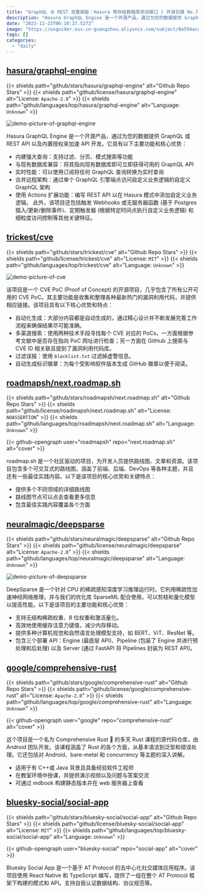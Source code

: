 ```yaml
---
title: "GraphQL 与 REST 双重赋能：Hasura 帮你给数据库添加接口 | 开源日报 No.75"
description: "Hasura GraphQL Engine 是一个开源产品，通过为您的数据提供 GraphQL 或 REST API 以及内置授权来加速 API 开发。"
date: "2023-11-23T06:10:37.527Z"
image: "https://osguider.oss-cn-guangzhou.aliyuncs.com/subject/8e594acd7c783a20fd01fe308d42fe3c.png"
tags: []
categories:
  - "daily"
---
```


## [hasura/graphql-engine](https://github.com/hasura/graphql-engine)

{{< shields path="github/stars/hasura/graphql-engine" alt="Github Repo Stars" >}} {{< shields path="github/license/hasura/graphql-engine" alt="License: `Apache-2.0`" >}} {{< shields path="github/languages/top/hasura/graphql-engine" alt="Language: `Unknown`" >}}

![demo-picture-of-graphql-engine](https://osguider.oss-cn-guangzhou.aliyuncs.com/subject/b517a0f3785cd5b6620dd562ff7921ff.gif)

Hasura GraphQL Engine 是一个开源产品，通过为您的数据提供 GraphQL 或 REST API 以及内置授权来加速 API 开发。它具有以下主要功能和核心优势：

- 内建强大查询：支持过滤、分页、模式搜索等功能
- 与现有数据库兼容：将其指向现有数据库即可立即获得可用的 GraphQL API
- 实时性能：可以使用订阅将任何 GraphQL 查询转换为实时查询
- 合并远程架构：通过单个 GraphQL 引擎端点访问自定义业务逻辑的自定义 GraphQL 架构
- 使用 Actions 扩展功能：编写 REST API 以在 Hasura 模式中添加自定义业务逻辑。
此外，该项目还包括触发 Webhooks 或无服务器函数 (基于 Postgres 插入/更新/删除事件)、定期触发器 (根据特定时间点执行自定义业务逻辑) 和细粒度访问控制等其他关键特征。
  
## [trickest/cve](https://github.com/trickest/cve)

{{< shields path="github/stars/trickest/cve" alt="Github Repo Stars" >}} {{< shields path="github/license/trickest/cve" alt="License: `MIT`" >}} {{< shields path="github/languages/top/trickest/cve" alt="Language: `Unknown`" >}}

![demo-picture-of-cve](https://picgo-daily.oss-cn-guangzhou.aliyuncs.com/picgo-daily/2023/01b97c667c85c776a83e30b25d29b550.png)

该项目是一个 CVE PoC (Proof of Concept) 的开源项目，几乎包含了所有公开可用的 CVE PoC。其主要功能是收集和整理各种最新热门的漏洞利用代码，并提供相应链接。该项目具有以下核心优势和特点：

- 自动化生成：大部分内容都是自动生成的，通过精心设计并不断发展完善工作流程来确保结果尽可能准确。
- 多渠道搜索：使用两种技术手段寻找每个 CVE 对应的 PoCs，一方面根据参考文献中是否存在指向 PoC 网址进行检查；另一方面在 GitHub 上搜索与 CVE ID 相关联且提到了漏洞利用代码库。
- 过滤误报：使用 `blacklist.txt` 过滤掉虚警信息。
- 自动生成标识徽章：为每个受影响软件版本生成 GitHub 徽章以便于阅读。
  
## [roadmapsh/next.roadmap.sh](https://github.com/roadmapsh/next.roadmap.sh)

{{< shields path="github/stars/roadmapsh/next.roadmap.sh" alt="Github Repo Stars" >}} {{< shields path="github/license/roadmapsh/next.roadmap.sh" alt="License: `NOASSERTION`" >}} {{< shields path="github/languages/top/roadmapsh/next.roadmap.sh" alt="Language: `Unknown`" >}}

{{< github-opengraph user="roadmapsh" repo="next.roadmap.sh" alt="cover" >}}

roadmap.sh 是一个社区驱动的项目，为开发人员提供路线图、文章和资源。该项目包含多个可交互式的路线图，涵盖了前端、后端、DevOps 等各种主题，并且还有一些最佳实践内容。以下是该项目的核心优势和关键特点：

- 提供多个不同领域的详细路线图
- 路线图节点可以点击查看更多信息
- 包含最佳实践内容覆盖各个方面
  
## [neuralmagic/deepsparse](https://github.com/neuralmagic/deepsparse)

{{< shields path="github/stars/neuralmagic/deepsparse" alt="Github Repo Stars" >}} {{< shields path="github/license/neuralmagic/deepsparse" alt="License: `Apache-2.0`" >}} {{< shields path="github/languages/top/neuralmagic/deepsparse" alt="Language: `Unknown`" >}}

![demo-picture-of-deepsparse](https://osguider.oss-cn-guangzhou.aliyuncs.com/subject/0c59f8b7a3ffe46fb82df21bb732b655.gif)

DeepSparse 是一个针对 CPU 的稀疏感知深度学习推理运行时。它利用稀疏性加速神经网络推理，并与我们的优化库 SparseML 配合使用，可以剪枝和量化模型以提高性能。以下是该项目的主要功能和核心优势：

- 支持无结构稀疏权重、8 位权重和激活量化。
- 高效地使用缓存注意力键值，减少内存移动。
- 提供多种计算机视觉和自然语言处理模型支持，如 BERT、ViT、ResNet 等。
- 包含三个部署 API：Engine (最底层 API)、Pipeline (包装了 Engine 并进行预处理和后处理) 以及 Server (通过 FastAPI 将 Pipelines 封装为 REST API)。
  
## [google/comprehensive-rust](https://github.com/google/comprehensive-rust)

{{< shields path="github/stars/google/comprehensive-rust" alt="Github Repo Stars" >}} {{< shields path="github/license/google/comprehensive-rust" alt="License: `Apache-2.0`" >}} {{< shields path="github/languages/top/google/comprehensive-rust" alt="Language: `Unknown`" >}}

{{< github-opengraph user="google" repo="comprehensive-rust" alt="cover" >}}

这个项目是一个名为 Comprehensive Rust 🦀 的多天 Rust 课程的源代码仓库，由 Android 团队开发。该课程涵盖了 Rust 的各个方面，从基本语法到泛型和错误处理。它还包括对 Android、bare-metal 和 concurrency 等主题的深入讲解。

- 适用于有 C++或 Java 背景且具备经验软件工程师
- 在教室环境中授课，并提供演示视频以及问题与答案交流
- 可通过 mdbook 构建静态版本并在 web 服务器上查看
  
## [bluesky-social/social-app](https://github.com/bluesky-social/social-app)

{{< shields path="github/stars/bluesky-social/social-app" alt="Github Repo Stars" >}} {{< shields path="github/license/bluesky-social/social-app" alt="License: `MIT`" >}} {{< shields path="github/languages/top/bluesky-social/social-app" alt="Language: `Unknown`" >}}

{{< github-opengraph user="bluesky-social" repo="social-app" alt="cover" >}}

Bluesky Social App 是一个基于 AT Protocol 的去中心化社交媒体应用程序。该项目使用 React Native 和 TypeScript 编写，提供了一组在整个 AT Protocol 框架下构建的模式和 API。支持自我认证数据结构、协议规范等。
  